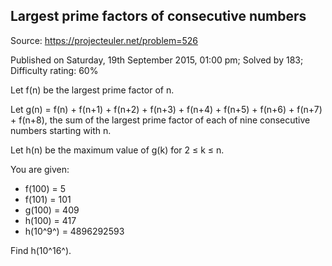 Largest prime factors of consecutive numbers
--------------------------------------------

Source: https://projecteuler.net/problem=526

Published on Saturday, 19th September 2015, 01:00 pm; Solved by 183;
Difficulty rating: 60%

Let f(n) be the largest prime factor of n.

Let g(n) = f(n) + f(n+1) + f(n+2) + f(n+3) + f(n+4) + f(n+5) + f(n+6) +
f(n+7) + f(n+8), the sum of the largest prime factor of each of nine
consecutive numbers starting with n.

Let h(n) be the maximum value of g(k) for 2 ≤ k ≤ n.

You are given:

-   f(100) = 5
-   f(101) = 101
-   g(100) = 409
-   h(100) = 417
-   h(10^9^) = 4896292593

Find h(10^16^).
